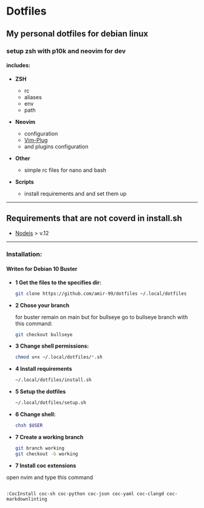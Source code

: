 
# Dotfiles

## My personal dotfiles for debian linux

### setup zsh with p10k and neovim for dev

#### __includes:__

* __ZSH__
  * rc
  * aliases
  * env
  * path

* __Neovim__
  * configuration
  * [Vim-Plug](https://github.com/junegunn/vim-plug)
  * and plugins configuration

* __Other__
  * simple rc files for nano and bash

* __Scripts__
  * install requirements and and set them up

___

## __Requirements__ that are not coverd in install.sh

* [Nodejs](https://nodejs.org/en/download/) > v.12
  
___

### __Installation:__

#### Writen for Debian 10 Buster

* __1  Get the files to the specifies dir:__
  
  ```bash
  git clone https://github.com/amir-99/dotfiles ~/.local/dotfiles
  ```

* __2 Chose your branch__

    for buster remain on main but for bullseye go to bullseye branch with this command:
    ```bash
    git checkout bullseye
    ```
  
* __3 Change shell permissions:__
  
  ```bash
  chmod u+x ~/.local/dotfiles/*.sh
  ```

* __4 Install requirements__
  
  ```bash
  ~/.local/dotfiles/install.sh
  ```

* __5 Setup the dotfiles__
  
  ```bash
  ~/.local/dotfiles/setup.sh
  ```

* __6 Change shell:__
  
  ```bash
  chsh $USER
  ```

* __7 Create a working branch__
  ```bash
  git branch working
  git checkout -b working
  ```
  
* __7 Install coc extensions__

open nvim and type this command
  
  ```vim

:CocInstall coc-sh coc-python coc-json coc-yaml coc-clangd coc-markdownlinting

  ```
